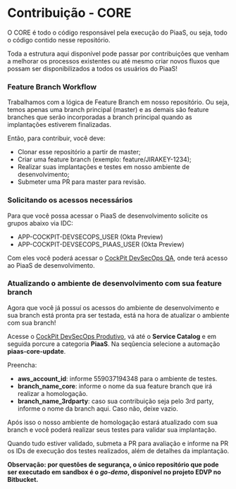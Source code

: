 # Contribuição - CORE

O CORE é todo o código responsável pela execução do PiaaS, ou seja, todo o código contido nesse repositório.

Toda a estrutura aqui disponível pode passar por contribuições que venham a melhorar os processos existentes ou até mesmo criar novos fluxos que possam ser disponibilizados a todos os usuários do PiaaS!

### Feature Branch Workflow

Trabalhamos com a lógica de Feature Branch em nosso repositório. Ou seja, temos apenas uma branch principal (master) e as demais são feature branches que serão incorporadas a branch principal quando as implantações estiverem finalizadas.

Então, para contribuir, você deve:

* Clonar esse repositório a partir de master;
* Criar uma feature branch (exemplo: feature/JIRAKEY-1234);
* Realizar suas implantações e testes em nosso ambiente de desenvolvimento;
* Submeter uma PR para master para revisão.

### Solicitando os acessos necessários

Para que você possa acessar o PiaaS de desenvolvimento solicite os grupos abaixo via IDC:

* APP-COCKPIT-DEVSECOPS_USER (Okta Preview)
* APP-COCKPIT-DEVSECOPS_PIAAS_USER  (Okta Preview)

Com eles você poderá acessar o [CockPit DevSecOps QA](https://cockpit-container-front-qa.devsecops-paas-prd.br.experian.eeca/login), onde terá acesso ao PiaaS de desenvolvimento.

### Atualizando o ambiente de desenvolvimento com sua feature branch

Agora que você já possuí os acessos do ambiente de desenvolvimento e sua branch está pronta pra ser testada, está na hora de atualizar o ambiente com sua branch!

Acesse o [CockPit DevSecOps Produtivo](https://cockpit-container-front-prod.devsecops-paas-prd.br.experian.eeca/login), vá até o <b>Service Catalog</b> e em seguida porcure a categoria <b>PiaaS</b>. Na seqûencia selecione a automação <b>piaas-core-update</b>.

Preencha:

* <b>aws_account_id</b>: informe 559037194348 para o ambiente de testes.
* <b>branch_name_core</b>: informe o nome da sua feature branch que irá realizar a homologação.
* <b>branch_name_3rdparty</b>: caso sua contribuição seja pelo 3rd party, informe o nome da branch aqui. Caso não, deixe vazio.

Após isso o nosso ambiente de homologação estará atualizado com sua branch e você poderá realizar seus testes para validar sua implantação.

Quando tudo estiver validado, submeta a PR para avaliação e informe na PR os IDs de execução dos testes realizados, além de detalhes da implantação.

<b>Observação: por questões de segurança, o único repositório que pode ser executado em sandbox é o <i>go-demo</i>, disponível no projeto EDVP no Bitbucket.</b>